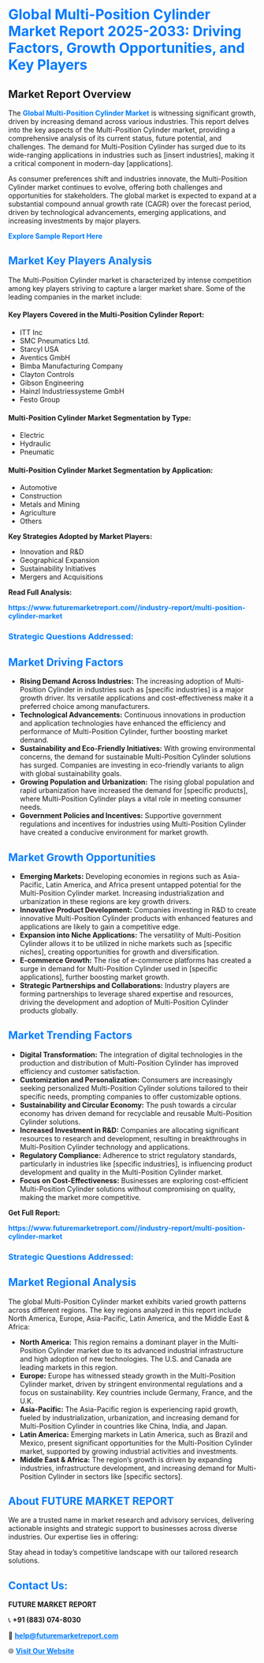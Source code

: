 <h1 style="color: #007BFF;">Global Multi-Position Cylinder Market Report 2025-2033: Driving Factors, Growth Opportunities, and Key Players</h1>

<section id="overview">
<h2>Market Report Overview</h2>
<p>The <a href="https://www.futuremarketreport.com//industry-report/multi-position-cylinder-market" style="color: #007BFF; text-decoration: none;"><strong>Global Multi-Position Cylinder Market</strong></a> is witnessing significant growth, driven by increasing demand across various industries. This report delves into the key aspects of the Multi-Position Cylinder market, providing a comprehensive analysis of its current status, future potential, and challenges. The demand for Multi-Position Cylinder has surged due to its wide-ranging applications in industries such as [insert industries], making it a critical component in modern-day [applications].</p>
<p>As consumer preferences shift and industries innovate, the Multi-Position Cylinder market continues to evolve, offering both challenges and opportunities for stakeholders. The global market is expected to expand at a substantial compound annual growth rate (CAGR) over the forecast period, driven by technological advancements, emerging applications, and increasing investments by major players.</p>
</section>

<section id="overview">
<p><a href="https://www.futuremarketreport.com//request-sample/reportId=88315" style="color: #007BFF; text-decoration: none;"><strong>Explore Sample Report Here</strong></a></p>
</section>

<section id="key-players">
<h2 style="color: #007BFF;">Market Key Players Analysis</h2>
<p>The Multi-Position Cylinder market is characterized by intense competition among key players striving to capture a larger market share. Some of the leading companies in the market include:</p>
<h4>Key Players Covered in the Multi-Position Cylinder Report:</h4>
<ul><li>ITT Inc</li><li>SMC Pneumatics Ltd.</li><li>Starcyl USA</li><li>Aventics GmbH</li><li>Bimba Manufacturing Company</li><li>Clayton Controls</li><li>Gibson Engineering</li><li>Hainzl Industriessysteme GmbH</li><li>Festo Group</li></ul>
<h4>Multi-Position Cylinder Market Segmentation by Type:</h4>
<ul><li>Electric</li><li>Hydraulic</li><li>Pneumatic</li></ul>

<h4>Multi-Position Cylinder Market Segmentation by Application:</h4>
<ul><li>Automotive</li><li>Construction</li><li>Metals and Mining</li><li>Agriculture</li><li>Others</li></ul>
<p><strong>Key Strategies Adopted by Market Players:</strong></p>
<ul>
<li>Innovation and R&D</li>
<li>Geographical Expansion</li>
<li>Sustainability Initiatives</li>
<li>Mergers and Acquisitions</li>
</ul>
</section>

<section>
<p><strong>Read Full Analysis: </strong></p><a href="https://www.futuremarketreport.com//industry-report/multi-position-cylinder-market" style="color: #007BFF; text-decoration: none;"><strong>https://www.futuremarketreport.com//industry-report/multi-position-cylinder-market</strong></a>
<h3 style="color: #007BFF;">Strategic Questions Addressed:</h3>
</section>

<section id="driving-factors">
<h2 style="color: #007BFF;">Market Driving Factors</h2>
<ul>
<li><strong>Rising Demand Across Industries:</strong> The increasing adoption of Multi-Position Cylinder in industries such as [specific industries] is a major growth driver. Its versatile applications and cost-effectiveness make it a preferred choice among manufacturers.</li>
<li><strong>Technological Advancements:</strong> Continuous innovations in production and application technologies have enhanced the efficiency and performance of Multi-Position Cylinder, further boosting market demand.</li>
<li><strong>Sustainability and Eco-Friendly Initiatives:</strong> With growing environmental concerns, the demand for sustainable Multi-Position Cylinder solutions has surged. Companies are investing in eco-friendly variants to align with global sustainability goals.</li>
<li><strong>Growing Population and Urbanization:</strong> The rising global population and rapid urbanization have increased the demand for [specific products], where Multi-Position Cylinder plays a vital role in meeting consumer needs.</li>
<li><strong>Government Policies and Incentives:</strong> Supportive government regulations and incentives for industries using Multi-Position Cylinder have created a conducive environment for market growth.</li>
</ul>
</section>

<section id="growth-opportunities">
<h2 style="color: #007BFF;">Market Growth Opportunities</h2>
<ul>
<li><strong>Emerging Markets:</strong> Developing economies in regions such as Asia-Pacific, Latin America, and Africa present untapped potential for the Multi-Position Cylinder market. Increasing industrialization and urbanization in these regions are key growth drivers.</li>
<li><strong>Innovative Product Development:</strong> Companies investing in R&D to create innovative Multi-Position Cylinder products with enhanced features and applications are likely to gain a competitive edge.</li>
<li><strong>Expansion into Niche Applications:</strong> The versatility of Multi-Position Cylinder allows it to be utilized in niche markets such as [specific niches], creating opportunities for growth and diversification.</li>
<li><strong>E-commerce Growth:</strong> The rise of e-commerce platforms has created a surge in demand for Multi-Position Cylinder used in [specific applications], further boosting market growth.</li>
<li><strong>Strategic Partnerships and Collaborations:</strong> Industry players are forming partnerships to leverage shared expertise and resources, driving the development and adoption of Multi-Position Cylinder products globally.</li>
</ul>
</section>

<section id="trending-factors">
<h2 style="color: #007BFF;">Market Trending Factors</h2>
<ul>
<li><strong>Digital Transformation:</strong> The integration of digital technologies in the production and distribution of Multi-Position Cylinder has improved efficiency and customer satisfaction.</li>
<li><strong>Customization and Personalization:</strong> Consumers are increasingly seeking personalized Multi-Position Cylinder solutions tailored to their specific needs, prompting companies to offer customizable options.</li>
<li><strong>Sustainability and Circular Economy:</strong> The push towards a circular economy has driven demand for recyclable and reusable Multi-Position Cylinder solutions.</li>
<li><strong>Increased Investment in R&D:</strong> Companies are allocating significant resources to research and development, resulting in breakthroughs in Multi-Position Cylinder technology and applications.</li>
<li><strong>Regulatory Compliance:</strong> Adherence to strict regulatory standards, particularly in industries like [specific industries], is influencing product development and quality in the Multi-Position Cylinder market.</li>
<li><strong>Focus on Cost-Effectiveness:</strong> Businesses are exploring cost-efficient Multi-Position Cylinder solutions without compromising on quality, making the market more competitive.</li>
</ul>
</section>

<section>
<p><strong>Get Full Report: </strong></p><a href="https://www.futuremarketreport.com//industry-report/multi-position-cylinder-market" style="color: #007BFF; text-decoration: none;"><strong>https://www.futuremarketreport.com//industry-report/multi-position-cylinder-market</strong></a>
<h3 style="color: #007BFF;">Strategic Questions Addressed:</h3>
</section>


<section id="regional-analysis">
<h2 style="color: #007BFF;">Market Regional Analysis</h2>
<p>The global Multi-Position Cylinder market exhibits varied growth patterns across different regions. The key regions analyzed in this report include North America, Europe, Asia-Pacific, Latin America, and the Middle East & Africa:</p>
<ul>
<li><strong>North America:</strong> This region remains a dominant player in the Multi-Position Cylinder market due to its advanced industrial infrastructure and high adoption of new technologies. The U.S. and Canada are leading markets in this region.</li>
<li><strong>Europe:</strong> Europe has witnessed steady growth in the Multi-Position Cylinder market, driven by stringent environmental regulations and a focus on sustainability. Key countries include Germany, France, and the U.K.</li>
<li><strong>Asia-Pacific:</strong> The Asia-Pacific region is experiencing rapid growth, fueled by industrialization, urbanization, and increasing demand for Multi-Position Cylinder in countries like China, India, and Japan.</li>
<li><strong>Latin America:</strong> Emerging markets in Latin America, such as Brazil and Mexico, present significant opportunities for the Multi-Position Cylinder market, supported by growing industrial activities and investments.</li>
<li><strong>Middle East & Africa:</strong> The region’s growth is driven by expanding industries, infrastructure development, and increasing demand for Multi-Position Cylinder in sectors like [specific sectors].</li>
</ul>
</section>

<footer>
<h2 style="color: #007BFF;">About FUTURE MARKET REPORT</h2>
<p>We are a trusted name in market research and advisory services, delivering actionable insights and strategic support to businesses across diverse industries. Our expertise lies in offering:</p>

<p>Stay ahead in today’s competitive landscape with our tailored research solutions.</p>

<h2 style="color: #007BFF;">Contact Us:</h2>
<p><strong>FUTURE MARKET REPORT</strong></p>
<p>📞 <strong>+91 (883) 074-8030</strong></p>
<p>📧 <strong><a href="mailto:help@futuremarketreport.com" style="color: #007BFF;">help@futuremarketreport.com</a></strong></p>
<p>🌐 <strong><a href="https://www.futuremarketreport.com/" style="color: #007BFF;">Visit Our Website</a></strong></p>
</footer>